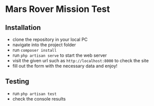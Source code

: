 # Mars Rover Mission Test

## Installation

- clone the repository in your local PC
- navigate into the project folder
- run `composer install` 
- run `php artisan serve` to start the web server 
- visit the given url such as `http://localhost:8000` to check the site
- fill out the form with the necessary data and enjoy! 

## Testing 

- run `php artisan test` 
- check the console results
